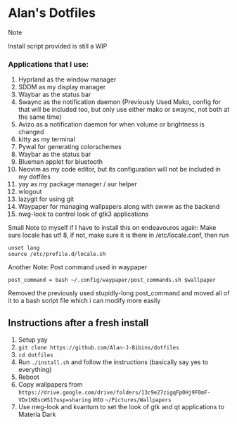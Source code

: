 # Alan's Dotfiles

> [!NOTE]
> Install script provided is still a WIP

### Applications that I use:

1. Hyprland as the window manager
1. SDDM as my display manager
1. Waybar as the status bar
1. Swaync as the  notification daemon (Previously Used Mako, config for that will be included too, but only use either mako or swaync, not both at the same time)
1. Avizo as a notification daemon for when volume or brightness is changed
1. kitty as my terminal
1. Pywal for generating colorschemes
1. Waybar as the status bar
1. Blueman applet for bluetooth
1. Neovim as my code editor, but its configuration will not be included in my dotfiles
1. yay as my package manager / aur helper
1. wlogout
1. lazygit for using git
1. Waypaper for managing wallpapers along with swww as the backend
1. nwg-look to control look of gtk3 applications

Small Note to myself if I have to install this on endeavouros again: Make sure locale has utf 8, if not, make sure it is there in /etc/locale.conf, then run
```
unset lang
source /etc/profile.d/locale.sh
```

Another Note: Post command used in waypaper 
```
post_command = bash ~/.config/waypaper/post_commands.sh $wallpaper

```
Removed the previously used stupidly-long post_command and moved all of it to a bash script file which i can modify more easily

## Instructions after a fresh install

1. Setup yay
1. `git clone https://github.com/Alan-J-Bibins/dotfiles`
1. `cd dotfiles`
1. Run `./install.sh` and follow the instructions (basically say yes to everything)
1. Reboot
1. Copy wallpapers from `https://drive.google.com/drive/folders/13c9e27zigqFp0Hj9F0mF-VDx1KBscWS1?usp=sharing` into `~/Pictures/Wallpapers`
1. Use nwg-look and kvantum to set the look of gtk and qt applications to Materia Dark
